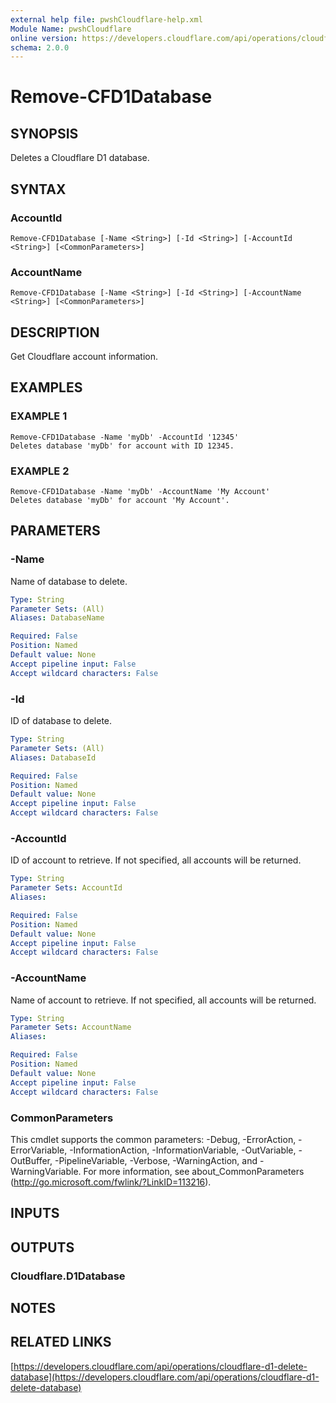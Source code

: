 ```yaml
---
external help file: pwshCloudflare-help.xml
Module Name: pwshCloudflare
online version: https://developers.cloudflare.com/api/operations/cloudflare-d1-delete-database
schema: 2.0.0
---
```


# Remove-CFD1Database

## SYNOPSIS
Deletes a Cloudflare D1 database.

## SYNTAX

### AccountId
```
Remove-CFD1Database [-Name <String>] [-Id <String>] [-AccountId <String>] [<CommonParameters>]
```

### AccountName
```
Remove-CFD1Database [-Name <String>] [-Id <String>] [-AccountName <String>] [<CommonParameters>]
```

## DESCRIPTION
Get Cloudflare account information.

## EXAMPLES

### EXAMPLE 1
```
Remove-CFD1Database -Name 'myDb' -AccountId '12345'
Deletes database 'myDb' for account with ID 12345.
```

### EXAMPLE 2
```
Remove-CFD1Database -Name 'myDb' -AccountName 'My Account'
Deletes database 'myDb' for account 'My Account'.
```

## PARAMETERS

### -Name
Name of database to delete.

```yaml
Type: String
Parameter Sets: (All)
Aliases: DatabaseName

Required: False
Position: Named
Default value: None
Accept pipeline input: False
Accept wildcard characters: False
```

### -Id
ID of database to delete.

```yaml
Type: String
Parameter Sets: (All)
Aliases: DatabaseId

Required: False
Position: Named
Default value: None
Accept pipeline input: False
Accept wildcard characters: False
```

### -AccountId
ID of account to retrieve.
If not specified, all accounts will be returned.

```yaml
Type: String
Parameter Sets: AccountId
Aliases:

Required: False
Position: Named
Default value: None
Accept pipeline input: False
Accept wildcard characters: False
```

### -AccountName
Name of account to retrieve.
If not specified, all accounts will be returned.

```yaml
Type: String
Parameter Sets: AccountName
Aliases:

Required: False
Position: Named
Default value: None
Accept pipeline input: False
Accept wildcard characters: False
```

### CommonParameters
This cmdlet supports the common parameters: -Debug, -ErrorAction, -ErrorVariable, -InformationAction, -InformationVariable, -OutVariable, -OutBuffer, -PipelineVariable, -Verbose, -WarningAction, and -WarningVariable.
For more information, see about_CommonParameters (http://go.microsoft.com/fwlink/?LinkID=113216).

## INPUTS

## OUTPUTS

### Cloudflare.D1Database
## NOTES

## RELATED LINKS

[https://developers.cloudflare.com/api/operations/cloudflare-d1-delete-database](https://developers.cloudflare.com/api/operations/cloudflare-d1-delete-database)

